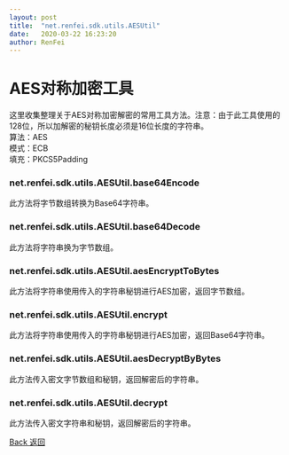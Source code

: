 ```yaml
---
layout: post
title:  "net.renfei.sdk.utils.AESUtil"
date:   2020-03-22 16:23:20
author: RenFei
---
```


# AES对称加密工具
这里收集整理关于AES对称加密解密的常用工具方法。注意：由于此工具使用的128位，所以加解密的秘钥长度必须是16位长度的字符串。  
算法：AES  
模式：ECB  
填充：PKCS5Padding

### net.renfei.sdk.utils.AESUtil.base64Encode
此方法将字节数组转换为Base64字符串。
### net.renfei.sdk.utils.AESUtil.base64Decode
此方法将字符串换为字节数组。
### net.renfei.sdk.utils.AESUtil.aesEncryptToBytes
此方法将字符串使用传入的字符串秘钥进行AES加密，返回字节数组。
### net.renfei.sdk.utils.AESUtil.encrypt
此方法将字符串使用传入的字符串秘钥进行AES加密，返回Base64字符串。
### net.renfei.sdk.utils.AESUtil.aesDecryptByBytes
此方法传入密文字节数组和秘钥，返回解密后的字符串。
### net.renfei.sdk.utils.AESUtil.decrypt
此方法传入密文字符串和秘钥，返回解密后的字符串。

<a href="/">Back 返回</a>